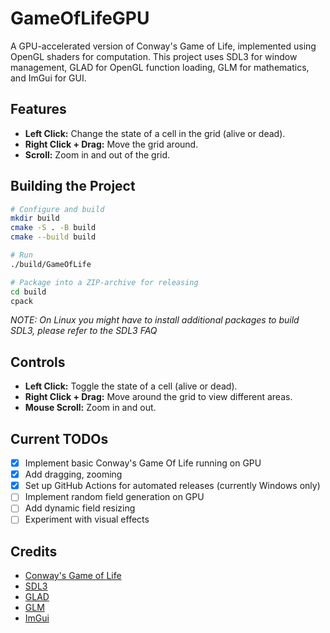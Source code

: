 # GameOfLifeGPU

A GPU-accelerated version of Conway's Game of Life, implemented using OpenGL shaders for computation. This project uses SDL3 for window management, GLAD for OpenGL function loading, GLM for mathematics, and ImGui for GUI.

## Features
- **Left Click:** Change the state of a cell in the grid (alive or dead).
- **Right Click + Drag:** Move the grid around.
- **Scroll:** Zoom in and out of the grid.


## Building the Project

```bash
# Configure and build
mkdir build
cmake -S . -B build
cmake --build build

# Run
./build/GameOfLife

# Package into a ZIP-archive for releasing
cd build
cpack
```
*NOTE: On Linux you might have to install additional packages to build SDL3, please refer to the SDL3 FAQ*

## Controls
- **Left Click:** Toggle the state of a cell (alive or dead).
- **Right Click + Drag:** Move around the grid to view different areas.
- **Mouse Scroll:** Zoom in and out.

## Current TODOs
- [x] Implement basic Conway's Game Of Life running on GPU
- [x] Add dragging, zooming
- [x] Set up GitHub Actions for automated releases (currently Windows only)
- [ ] Implement random field generation on GPU
- [ ] Add dynamic field resizing
- [ ] Experiment with visual effects

## Credits
- [Conway's Game of Life](https://en.wikipedia.org/wiki/Conway%27s_Game_of_Life)
- [SDL3](https://github.com/libsdl-org/SDL)
- [GLAD](https://github.com/Dav1dde/glad)
- [GLM](https://github.com/g-truc/glm)
- [ImGui](https://github.com/ocornut/imgui)